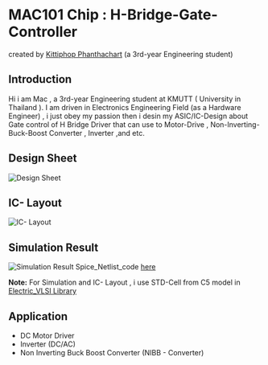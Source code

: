 # MAC101 Chip : H-Bridge-Gate-Controller 
created by [Kittiphop Phanthachart](https://bento.me/mac-kittiphop) (a 3rd-year Engineering student)

## Introduction

Hi i am Mac , a 3rd-year Engineering student at KMUTT ( University in Thailand ). I am driven in Electronics Engineering Field (as a  Hardware Engineer) , i just obey my passion then i desin my ASIC/IC-Design about Gate control of H Bridge Driver that can use to Motor-Drive , Non-Inverting-Buck-Boost Converter , Inverter  ,and etc.

## Design Sheet

![Design Sheet](https://github.com/XACKIES/MAC101-Chip-H-Bridge-Gate-Controller-/blob/main/Doc/Design_Sheet.jpg)


## IC- Layout

![IC- Layout](https://github.com/XACKIES/MAC101-Chip-H-Bridge-Gate-Controller-/blob/main/Doc/IC_Layout.jpg)


## Simulation Result

![Simulation Result](https://github.com/XACKIES/MAC101-Chip-H-Bridge-Gate-Controller-/blob/main/Doc/Simulation%20Result.jpg)
Spice_Netlist_code [here](https://github.com/XACKIES/MAC101-Chip-H-Bridge-Gate-Controller-/blob/main/Spice_Simmulation/MAC101%20Chip%20%20H-Bridge-Gate-Controller%20_Spice%20Netlist.txt)


**Note:**
For Simulation and IC- Layout , i use STD-Cell from C5 model in [Electric_VLSI Library](https://github.com/XACKIES/MAC101-Chip-H-Bridge-Gate-Controller-/tree/main/Electric_VLSI)


## Application 
- DC Motor Driver
- Inverter (DC/AC)
- Non Inverting Buck Boost Converter (NIBB - Converter)
